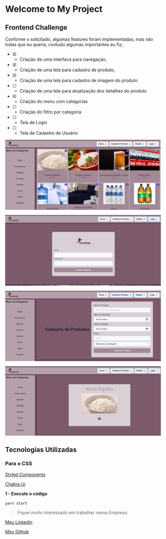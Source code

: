 # Welcome to My Project

## Frontend Challenge

Conforme o solicitado, algumas features foram implementadas, mas não todas que eu queria, contudo algumas importantes eu fiz;

- [x] - Criação de uma interface para navegação,
- [x] - Criação de uma tela para cadastro de produto,
- [x] - Criação de uma tela para cadastro de imagem do produto
- [ ] - Criação de uma tela para atualização dos detalhes do produto
- [x] - Criação do menu com categorias
- [ ] - Criação do filtro por categoria
- [ ] - Tela de Login
- [ ] - Tela de Cadastro de Usuário

![Tela Principal](https://github.com/jnerydesigner/challenge-frontend-product/blob/main/src/assets/telas/tela-principal.png)

![Tela de Login](https://github.com/jnerydesigner/challenge-frontend-product/blob/main/src/assets/telas/tela-de-login.png)

![Tela de Cadastro de Produtos](https://github.com/jnerydesigner/challenge-frontend-product/blob/main/src/assets/telas/tela-de-cadastro-de-produto.png)

![Tela de Upload de Imagens do Produto](https://github.com/jnerydesigner/challenge-frontend-product/blob/main/src/assets/telas/tela-de-upload-de-imagem.png)

## Tecnologias Utilizadas

### Para o CSS

[Styled Components](https://styled-components.com/docs/api)

[Chakra Ui](https://chakra-ui.com/docs/getting-started)

**1 - Execute o código**

    yarn start

> Fiquei muito interessado em trabalhar nessa Empresa.

[Meu Linkedin](https://www.linkedin.com/in/jander-nery/)

[Meu Github](https://github.com/jnerydesigner)
